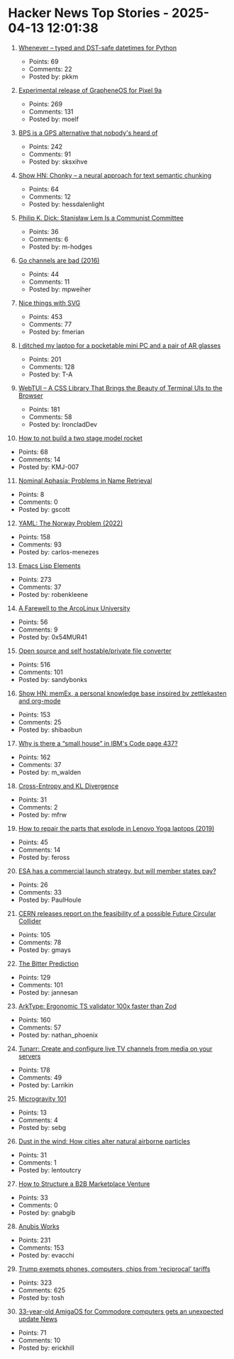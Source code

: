 # Hacker News Top Stories - 2025-04-13 12:01:38

1. [Whenever – typed and DST-safe datetimes for Python](https://github.com/ariebovenberg/whenever)
   - Points: 69
   - Comments: 22
   - Posted by: pkkm

2. [Experimental release of GrapheneOS for Pixel 9a](https://grapheneos.social/@GrapheneOS/114327666433966529)
   - Points: 269
   - Comments: 131
   - Posted by: moelf

3. [BPS is a GPS alternative that nobody's heard of](https://www.jeffgeerling.com/blog/2025/bps-gps-alternative-nobodys-heard)
   - Points: 242
   - Comments: 91
   - Posted by: sksxihve

4. [Show HN: Chonky – a neural approach for text semantic chunking](https://github.com/mirth/chonky)
   - Points: 64
   - Comments: 12
   - Posted by: hessdalenlight

5. [Philip K. Dick: Stanisław Lem Is a Communist Committee](https://culture.pl/en/article/philip-k-dick-stanislaw-lem-is-a-communist-committee)
   - Points: 36
   - Comments: 6
   - Posted by: m-hodges

6. [Go channels are bad (2016)](https://www.jtolio.com/2016/03/go-channels-are-bad-and-you-should-feel-bad/)
   - Points: 44
   - Comments: 11
   - Posted by: mpweiher

7. [Nice things with SVG](https://fuma-nama.vercel.app/blog/svg-art)
   - Points: 453
   - Comments: 77
   - Posted by: fmerian

8. [I ditched my laptop for a pocketable mini PC and a pair of AR glasses](https://www.tomsguide.com/computing/i-ditched-my-laptop-for-a-pocketable-mini-pc-and-a-pair-of-ar-glasses-heres-what-happened)
   - Points: 201
   - Comments: 128
   - Posted by: T-A

9. [WebTUI – A CSS Library That Brings the Beauty of Terminal UIs to the Browser](https://webtui.ironclad.sh)
   - Points: 181
   - Comments: 58
   - Posted by: IroncladDev

10. [How to not build a two stage model rocket](https://knowone08.gitbook.io/vgecrocketry)
   - Points: 68
   - Comments: 14
   - Posted by: KMJ-007

11. [Nominal Aphasia: Problems in Name Retrieval](https://serendipstudio.org/exchange/darlene-forde/nominal-aphasia-problems-name-retrieval)
   - Points: 8
   - Comments: 0
   - Posted by: gscott

12. [YAML: The Norway Problem (2022)](https://www.bram.us/2022/01/11/yaml-the-norway-problem/)
   - Points: 158
   - Comments: 93
   - Posted by: carlos-menezes

13. [Emacs Lisp Elements](https://protesilaos.com/emacs/emacs-lisp-elements)
   - Points: 273
   - Comments: 37
   - Posted by: robenkleene

14. [A Farewell to the ArcoLinux University](https://www.arcolinux.info/a-farewell-to-the-arcolinux-university/)
   - Points: 56
   - Comments: 9
   - Posted by: 0x54MUR41

15. [Open source and self hostable/private file converter](https://vert.sh)
   - Points: 516
   - Comments: 101
   - Posted by: sandybonks

16. [Show HN: memEx, a personal knowledge base inspired by zettlekasten and org-mode](https://gitea.bubbletea.dev/shibao/memex)
   - Points: 153
   - Comments: 25
   - Posted by: shibaobun

17. [Why is there a “small house” in IBM's Code page 437?](https://blog.glyphdrawing.club/why-is-there-a-small-house-in-ibm-s-code-page-437/)
   - Points: 162
   - Comments: 37
   - Posted by: m_walden

18. [Cross-Entropy and KL Divergence](https://eli.thegreenplace.net/2025/cross-entropy-and-kl-divergence/)
   - Points: 31
   - Comments: 2
   - Posted by: mfrw

19. [How to repair the parts that explode in Lenovo Yoga laptops (2019)](http://adammunich.com/how-to-repair-the-parts-that-explode-in-lenovo-yoga-laptops/)
   - Points: 45
   - Comments: 14
   - Posted by: feross

20. [ESA has a commercial launch strategy, but will member states pay?](https://arstechnica.com/space/2025/03/esa-finally-has-a-commercial-launch-strategy-but-will-member-states-pay/)
   - Points: 26
   - Comments: 33
   - Posted by: PaulHoule

21. [CERN releases report on the feasibility of a possible Future Circular Collider](https://home.cern/news/news/accelerators/cern-releases-report-feasibility-possible-future-circular-collider)
   - Points: 105
   - Comments: 78
   - Posted by: gmays

22. [The Bitter Prediction](https://4zm.org/2025/04/05/bitter-prediction.html)
   - Points: 129
   - Comments: 101
   - Posted by: jannesan

23. [ArkType: Ergonomic TS validator 100x faster than Zod](https://arktype.io/)
   - Points: 160
   - Comments: 57
   - Posted by: nathan_phoenix

24. [Tunarr: Create and configure live TV channels from media on your servers](https://tunarr.com/)
   - Points: 178
   - Comments: 49
   - Posted by: Larrikin

25. [Microgravity 101](https://sparkgravity.com/journal/microgravity-101/)
   - Points: 13
   - Comments: 4
   - Posted by: sebg

26. [Dust in the wind: How cities alter natural airborne particles](https://phys.org/news/2025-04-cities-natural-airborne-particles.html)
   - Points: 31
   - Comments: 1
   - Posted by: lentoutcry

27. [How to Structure a B2B Marketplace Venture](https://sloanreview.mit.edu/article/how-to-structure-a-b2b-marketplace-venture/)
   - Points: 33
   - Comments: 0
   - Posted by: gnabgib

28. [Anubis Works](https://xeiaso.net/notes/2025/anubis-works/)
   - Points: 231
   - Comments: 153
   - Posted by: evacchi

29. [Trump exempts phones, computers, chips from ‘reciprocal’ tariffs](https://www.bloomberg.com/news/articles/2025-04-12/trump-exempts-phones-computers-chips-from-reciprocal-tariffs)
   - Points: 323
   - Comments: 625
   - Posted by: tosh

30. [33-year-old AmigaOS for Commodore computers gets an unexpected update News](https://www.tomshardware.com/software/operating-systems/33-year-old-amigaos-for-commodore-computers-gets-an-unexpected-update)
   - Points: 71
   - Comments: 10
   - Posted by: erickhill


